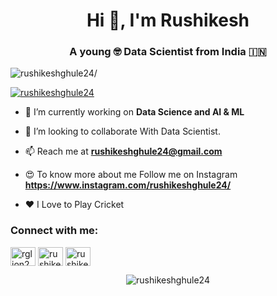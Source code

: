 <h1 align="center">Hi 👋, I'm Rushikesh</h1>

<h3 align="center">A young 🤓 Data Scientist from India 🇮🇳</h3>
<p align="left"> <img src=https://komarev.com/ghpvc/?username=rushikeshghule24 alt=rushikeshghule24/> </p>

<p align="left"> <a href="https://twitter.com/rglion24" target="blank"><img src="https://img.shields.io/twitter/follow/rglion24?logo=twitter&style=for-the-badge" alt="rushikeshghule24" /></a> </p>


- 🔭 I’m currently working on **Data Science and AI & ML**

- 👯 I’m looking to collaborate With Data Scientist.

- 📫 Reach me at **rushikeshghule24@gmail.com**

- 😍 To know more about me Follow me on Instagram **https://www.instagram.com/rushikeshghule24/**

- ❤️ I Love to Play Cricket

<h3 align="left">Connect with me:</h3>
<p align="left">
<a href="https://twitter.com/rglion24" target="blank"><img align="center" src="https://cdn.jsdelivr.net/npm/simple-icons@3.0.1/icons/twitter.svg" alt="rglion24" height="30" width="40" /></a>
<a href="https://www.linkedin.com/in/rushikesh-ghule-340340159/" target="blank"><img align="center" src="https://cdn.jsdelivr.net/npm/simple-icons@3.0.1/icons/linkedin.svg" alt="rushikesh-ghule-340340159" height="30" width="40" /></a>
<a href="https://www.instagram.com/rushikeshghule24/" target="blank"><img align="center" src="https://cdn.jsdelivr.net/npm/simple-icons@3.0.1/icons/instagram.svg" alt="rushikeshghule24" height="30" width="40" /></a>
</p>


<p align="center"> <img src=https://github-readme-stats.vercel.app/api?username=rushikeshghule24&show_icons=true alt=rushikeshghule24 /> </p>
